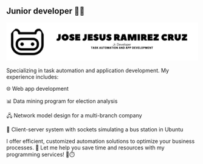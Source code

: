 ## Junior developer 👨‍💻

![Banner](./banner)

<p> Specializing in task automation and application development. My experience includes: </p>
<p> 🌐 Web app development </p>
<p> 📊 Data mining program for election analysis </p>
<p> 🖧 Network model design for a multi-branch company </p>
<p> 🚌 Client-server system with sockets simulating a bus station in Ubuntu </p>
<p> I offer efficient, customized automation solutions to optimize your business processes. 🚀 Let me help you save time and resources with my programming services! 💼⏱️ </p>
